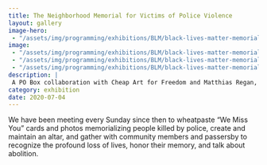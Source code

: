 ```yaml
---
title: The Neighborhood Memorial for Victims of Police Violence
layout: gallery
image-hero:
 - "/assets/img/programming/exhibitions/BLM/black-lives-matter-memorial.jpg"
image:
 - "/assets/img/programming/exhibitions/BLM/black-lives-matter-memorial-03.jpg"
 - "/assets/img/programming/exhibitions/BLM/black-lives-matter-memorial-02.jpg"
 - "/assets/img/programming/exhibitions/BLM/black-lives-matter-memorial-03.jpg"
description: |
 A PO Box collaboration with Cheap Art for Freedom and Matthias Regan, launched on July 4th, 2020 under the el at W. Farwell and N. Glenwood.
category: exhibition
date: 2020-07-04
---
```

We have been meeting every Sunday since then to wheatpaste “We Miss You” cards and photos memorializing people killed by police, create and maintain an altar, and gather with community members and passersby to recognize the profound loss of lives, honor their memory, and talk about abolition.